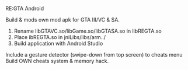 RE:GTA Android

Build & mods own mod apk for GTA III/VC & SA. 
1. Rename libGTAVC.so/libGame.so/libGTASA.so in libREGTA.so
2. Place ibREGTA.so in jniLibs/libs/arm../
3. Build application with Android Studio

Include a gesture detector (swipe-down from top screen) to cheats menu
Build OWN cheats system & memory hack.

